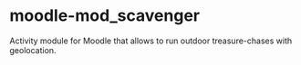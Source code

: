 # moodle-mod_scavenger
Activity module for Moodle that allows to run outdoor treasure-chases with geolocation.
